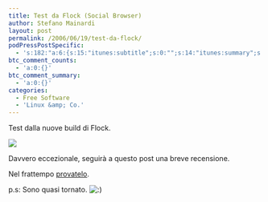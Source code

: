 ```yaml
---
title: Test da Flock (Social Browser)
author: Stefano Mainardi
layout: post
permalink: /2006/06/19/test-da-flock/
podPressPostSpecific:
  - 's:182:"a:6:{s:15:"itunes:subtitle";s:0:"";s:14:"itunes:summary";s:0:"";s:15:"itunes:keywords";s:0:"";s:13:"itunes:author";s:0:"";s:15:"itunes:explicit";s:0:"";s:12:"itunes:block";s:2:"no";}";'
btc_comment_counts:
  - 'a:0:{}'
btc_comment_summary:
  - 'a:0:{}'
categories:
  - Free Software
  - 'Linux &amp; Co.'
---
```

Test dalla nuove build di Flock.

![][1]

Davvero eccezionale, seguirà a questo post una breve recensione.

Nel frattempo [provatelo][2].

p.s: Sono quasi tornato. <img src="http://www.stefanomainardi.com/wp-includes/images/smilies/icon_smile.gif" alt=":)" class="wp-smiley" />

 [1]: http://static.flickr.com/49/170569143_6643dbad98_o.jpg
 [2]: http://www.flock.com/download